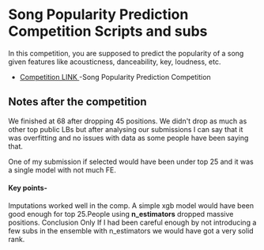 # Song Popularity Prediction Competition Scripts and subs

In this competition, you are supposed to predict the popularity of a song given features like acousticness, danceability, key, loudness, etc.

- [Competition LINK ](https://www.kaggle.com/c/song-popularity-prediction/overview) -Song Popularity Prediction Competition

## Notes after the competition
We finished at 68 after dropping 45 positions. We didn't drop as much as other top public LBs but after analysing our submissions I can say that it was overfitting and no issues with data as some people have been saying that.

One of my submission if selected would have been under top 25 and it was a single model with not much FE.

####  Key points-
Imputations worked well in the comp.
A simple xgb model would have been good enough for top 25.People using **n_estimators** dropped massive positions.
Conclusion
Only If I had been careful enough by not introducing a few subs in the ensemble with n_estimators we would have got a very solid rank.


